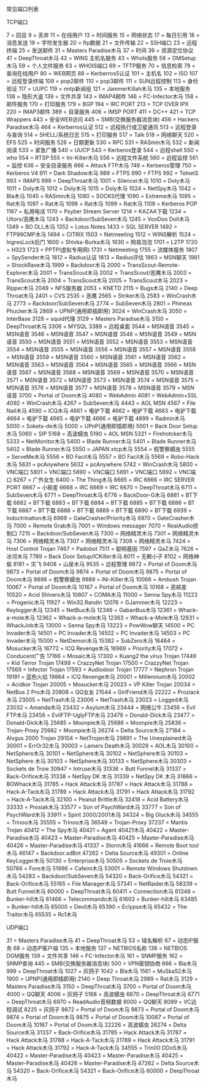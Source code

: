 常见端口列表

TCP端口

7 = 回显
9 = 丢弃
11 = 在线用户
13 = 时间服务
15 = 网络状态
17 = 每日引用
18 = 消息发送
19 = 字符发生器
20 = ftp数据
21 = 文件传输
22 = SSH端口
23 = 远程终端
25 = 发送邮件
31 = Masters Paradise木马
37 = 时间
39 = 资源定位协议
41 = DeepThroat木马
42 = WINS 主机名服务
43 = WhoIs服务
58 = DMSetup木马
59 = 个人文件服务
63 = WHOIS端口
69 = TFTP服务
70 = 信息检索
79 = 查询在线用户
80 = WEB网页
88 = Kerberros5认证
101 = 主机名
102 = ISO
107 = 远程登录终端
109 = pop2邮件
110 = pop3邮件
111 = SUN远程控制
113 = 身份验证
117 = UUPC
119 = nntp新闻组
121 = JammerKillah木马
135 = 本地服务
138 = 隐形大盗
139 = 文件共享
143 = IMAP4邮件
146 = FC-Infector木马
158 = 邮件服务
170 = 打印服务
179 = BGP
194 = IRC PORT
213 = TCP OVER IPX
220 = IMAP3邮件
389 = 目录服务
406 = IMSP PORT
411 = DC++
421 = TCP Wrappers
443 = 安全WEB访问
445 = SMB(交换服务器消息块)
456 = Hackers Paradise木马
464 = Kerberros认证
512 = 远程执行或卫星通讯
513 = 远程登录与查询
514 = SHELL/系统日志
515 = 打印服务
517 = Talk
518 = 网络聊天
520 = EFS
525 = 时间服务
526 = 日期更新
530 = RPC
531 = RASmin木马
532 = 新闻阅读
533 = 紧急广播
540 = UUCP
543 = Kerberos登录
544 = 远程shell
550 = who
554 = RTSP
555 = Ini-Killer木马
556 = 远程文件系统
560 = 远程监控
561 = 监控
636 = 安全目录服务
666 = Attack FTP木马
749 = Kerberos管理
750 = Kerberos V4
911 = Dark Shadow木马
989 = FTPS
990 = FTPS
992 = TelnetS
993 = IMAPS
999 = DeepThroat木马
1001 = Silencer木马
1010 = Doly木马
1011 = Doly木马
1012 = Doly木马
1015 = Doly木马
1024 = NetSpy木马
1042 = Bla木马
1045 = RASmin木马
1080 = SOCKS代理
1090 = Extreme木马
1095 = Rat木马
1097 = Rat木马
1098 = Rat木马
1099 = Rat木马
1109 = Kerberos POP
1167 = 私用电话
1170 = Psyber Stream Server
1214 = KAZAA下载
1234 = Ultors/恶鹰木马
1243 = Backdoor/SubSeven木马
1245 = VooDoo Doll木马
1349 = BO DLL木马
1352 = Lotus Notes
1433 = SQL SERVER
1492 = FTP99CMP木马
1494 = CITRIX
1503 = Netmeeting
1512 = WINS解析
1524 = IngresLock后门
1600 = Shivka-Burka木马
1630 = 网易泡泡
1701 = L2TP
1720 = H323
1723 = PPTP(虚拟专用网)
1731 = Netmeeting
1755 = 流媒体服务
1807 = SpySender木马
1812 = Radius认证
1813 = Radius评估
1863 = MSN聊天
1981 = ShockRave木马
1999 = Backdoor木马
2000 = TransScout-Remote-Explorer木马
2001 = TransScout木马
2002 = TransScout/恶鹰木马
2003 = TransScout木马
2004 = TransScout木马
2005 = TransScout木马
2023 = Ripper木马
2049 = NFS服务器
2053 = KNETD
2115 = Bugs木马
2140 = Deep Throat木马
2401 = CVS
2535 = 恶鹰
2565 = Striker木马
2583 = WinCrash木马
2773 = Backdoor/SubSeven木马
2774 = SubSeven木马
2801 = Phineas Phucker木马
2869 = UPNP(通用即插即用)
3024 = WinCrash木马
3050 = InterBase
3128 = squid代理
3129 = Masters Paradise木马
3150 = DeepThroat木马
3306 = MYSQL
3389 = 远程桌面
3544 = MSN语音
3545 = MSN语音
3546 = MSN语音
3547 = MSN语音
3548 = MSN语音
3549 = MSN语音
3550 = MSN语音
3551 = MSN语音
3552 = MSN语音
3553 = MSN语音
3554 = MSN语音
3555 = MSN语音
3556 = MSN语音
3557 = MSN语音
3558 = MSN语音
3559 = MSN语音
3560 = MSN语音
3561 = MSN语音
3562 = MSN语音
3563 = MSN语音
3564 = MSN语音
3565 = MSN语音
3566 = MSN语音
3567 = MSN语音
3568 = MSN语音
3569 = MSN语音
3570 = MSN语音
3571 = MSN语音
3572 = MSN语音
3573 = MSN语音
3574 = MSN语音
3575 = MSN语音
3576 = MSN语音
3577 = MSN语音
3578 = MSN语音
3579 = MSN语音
3700 = Portal of Doom木马
4080 = WebAdmin
4081 = WebAdmin+SSL
4092 = WinCrash木马
4267 = SubSeven木马
4443 = AOL MSN
4567 = File Nail木马
4590 = ICQ木马
4661 = 电驴下载
4662 = 电驴下载
4663 = 电驴下载
4664 = 电驴下载
4665 = 电驴下载
4666 = 电驴下载
4899 = Radmin木马
5000 = Sokets-de木马
5000 = UPnP(通用即插即用)
5001 = Back Door Setup木马
5060 = SIP
5168 = 高波蠕虫
5190 = AOL MSN
5321 = Firehotcker木马
5333 = NetMonitor木马
5400 = Blade Runner木马
5401 = Blade Runner木马
5402 = Blade Runner木马
5550 = JAPAN xtcp木马
5554 = 假警察蠕虫
5555 = ServeMe木马
5556 = BO Facil木马
5557 = BO Facil木马
5569 = Robo-Hack木马
5631 = pcAnywhere
5632 = pcAnywhere
5742 = WinCrash木马
5800 = VNC端口
5801 = VNC端口
5890 = VNC端口
5891 = VNC端口
5892 = VNC端口
6267 = 广外女生
6400 = The Thing木马
6665 = IRC
6666 = IRC SERVER PORT
6667 = 小邮差
6668 = IRC
6669 = IRC
6670 = DeepThroat木马
6711 = SubSeven木马
6771 = DeepThroat木马
6776 = BackDoor-G木马
6881 = BT下载
6882 = BT下载
6883 = BT下载
6884 = BT下载
6885 = BT下载
6886 = BT下载
6887 = BT下载
6888 = BT下载
6889 = BT下载
6890 = BT下载
6939 = Indoctrination木马
6969 = GateCrasher/Priority木马
6970 = GateCrasher木马
7000 = Remote Grab木马
7001 = Windows messager
7070 = RealAudio控制口
7215 = Backdoor/SubSeven木马
7300 = 网络精灵木马
7301 = 网络精灵木马
7306 = 网络精灵木马
7307 = 网络精灵木马
7308 = 网络精灵木马
7424 = Host Control Trojan
7467 = Padobot
7511 = 聪明基因
7597 = QaZ木马
7626 = 冰河木马
7789 = Back Door Setup/ICKiller木马
8011 = 无赖小子
8102 = 网络神偷
8181 = 灾飞
9408 = 山泉木马
9535 = 远程管理
9872 = Portal of Doom木马
9873 = Portal of Doom木马
9874 = Portal of Doom木马
9875 = Portal of Doom木马
9898 = 假警察蠕虫
9989 = iNi-Killer木马
10066 = Ambush Trojan
10067 = Portal of Doom木马
10167 = Portal of Doom木马
10168 = 恶邮差
10520 = Acid Shivers木马
10607 = COMA木马
11000 = Senna Spy木马
11223 = Progenic木马
11927 = Win32.Randin
12076 = GJammer木马
12223 = Keylogger木马
12345 = NetBus木马
12346 = GabanBus木马
12361 = Whack-a-mole木马
12362 = Whack-a-mole木马
12363 = Whack-a-Mole木马
12631 = WhackJob木马
13000 = Senna Spy木马
13223 = PowWow聊天
14500 = PC Invader木马
14501 = PC Invader木马
14502 = PC Invader木马
14503 = PC Invader木马
15000 = NetDemon木马
15382 = SubZero木马
16484 = Mosucker木马
16772 = ICQ Revenge木马
16969 = Priority木马
17072 = Conducent广告
17166 = Mosaic木马
17300 = Kuang2 the virus Trojan
17449 = Kid Terror Trojan
17499 = CrazzyNet Trojan
17500 = CrazzyNet Trojan
17569 = Infector Trojan
17593 = Audiodoor Trojan
17777 = Nephron Trojan
19191 = 蓝色火焰
19864 = ICQ Revenge木马
20001 = Millennium木马
20002 = Acidkor Trojan
20005 = Mosucker木马
20023 = VP Killer Trojan
20034 = NetBus 2 Pro木马
20808 = QQ女友
21544 = GirlFriend木马
22222 = Proziack木马
23005 = NetTrash木马
23006 = NetTrash木马
23023 = Logged木马
23032 = Amanda木马
23432 = Asylum木马
23444 = 网络公牛
23456 = Evil FTP木马
23456 = EvilFTP-UglyFTP木马
23476 = Donald-Dick木马
23477 = Donald-Dick木马
25685 = Moonpie木马
25686 = Moonpie木马
25836 = Trojan-Proxy
25982 = Moonpie木马
26274 = Delta Source木马
27184 = Alvgus 2000 Trojan
29104 = NetTrojan木马
29891 = The Unexplained木马
30001 = ErrOr32木马
30003 = Lamers Death木马
30029 = AOL木马 
30100 = NetSphere木马
30101 = NetSphere木马
30102 = NetSphere木马
30103 = NetSphere 木马
30103 = NetSphere木马
30133 = NetSphere木马
30303 = Sockets de Troie
30947 = Intruse木马
31336 = Butt Funnel木马
31337 = Back-Orifice木马
31338 = NetSpy DK 木马
31339 = NetSpy DK 木马
31666 = BOWhack木马
31785 = Hack Attack木马
31787 = Hack Attack木马
31788 = Hack-A-Tack木马
31789 = Hack Attack木马
31791 = Hack Attack木马
31792 = Hack-A-Tack木马
32100 = Peanut Brittle木马
32418 = Acid Battery木马
33333 = Prosiak木马
33577 = Son of PsychWard木马
33777 = Son of PsychWard木马
33911 = Spirit 2000/2001木马
34324 = Big Gluck木马
34555 = Trinoo木马
35555 = Trinoo木马
36549 = Trojan-Proxy
37237 = Mantis Trojan
40412 = The Spy木马
40421 = Agent 40421木马
40422 = Master-Paradise木马
40423 = Master-Paradise木马
40425 = Master-Paradise木马
40426 = Master-Paradise木马
41337 = Storm木马
41666 = Remote Boot tool木马
46147 = Backdoor.sdBot
47262 = Delta Source木马
49301 = Online KeyLogger木马
50130 = Enterprise木马
50505 = Sockets de Troie木马
50766 = Fore木马
51996 = Cafeini木马
53001 = Remote Windows Shutdown木马
54283 = Backdoor/SubSeven木马
54320 = Back-Orifice木马
54321 = Back-Orifice木马
55165 = File Manager木马
57341 = NetRaider木马
58339 = Butt Funnel木马
60000 = DeepThroat木马
60411 = Connection木马
61348 = Bunker-hill木马
61466 = Telecommando木马
61603 = Bunker-hill木马
63485 = Bunker-hill木马
65000 = Devil木马
65390 = Eclypse木马
65432 = The Traitor木马
65535 = Rc1木马

UDP端口

31 = Masters Paradise木马
41 = DeepThroat木马
53 = 域名解析
67 = 动态IP服务
68 = 动态IP客户端
135 = 本地服务
137 = NETBIOS名称
138 = NETBIOS DGM服务
139 = 文件共享
146 = FC-Infector木马
161 = SNMP服务
162 = SNMP查询
445 = SMB(交换服务器消息块)
500 = VPN密钥协商
666 = Bla木马
999 = DeepThroat木马
1027 = 灰鸽子
1042 = Bla木马
1561 = MuSka52木马
1900 = UPNP(通用即插即用)
2140 = Deep Throat木马
2989 = Rat木马
3129 = Masters Paradise木马
3150 = DeepThroat木马
3700 = Portal of Doom木马
4000 = QQ聊天
4006 = 灰鸽子
5168 = 高波蠕虫
6670 = DeepThroat木马
6771 = DeepThroat木马
6970 = ReadAudio音频数据
8000 = QQ聊天
8099 = VC远程调试
8225 = 灰鸽子
9872 = Portal of Doom木马
9873 = Portal of Doom木马
9874 = Portal of Doom木马
9875 = Portal of Doom木马
10067 = Portal of Doom木马
10167 = Portal of Doom木马
22226 = 高波蠕虫
26274 = Delta Source木马
31337 = Back-Orifice木马
31785 = Hack Attack木马
31787 = Hack Attack木马
31788 = Hack-A-Tack木马
31789 = Hack Attack木马
31791 = Hack Attack木马
31792 = Hack-A-Tack木马
34555 = Trin00 DDoS木马
40422 = Master-Paradise木马
40423 = Master-Paradise木马
40425 = Master-Paradise木马
40426 = Master-Paradise木马
47262 = Delta Source木马
54320 = Back-Orifice木马
54321 = Back-Orifice木马
60000 = DeepThroat木马